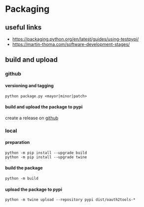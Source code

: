 # Packaging

## useful links
* https://packaging.python.org/en/latest/guides/using-testpypi/
* https://martin-thoma.com/software-development-stages/

## build and upload

### github

#### versioning and tagging
    python package.py <mayor|minor|patch>

#### build and upload the package to pypi
create a release on [github](https://github.com/aruehl/oauth2tools/releases/new)

### local

#### preparation
    python -m pip install --upgrade build
    python -m pip install --upgrade twine

#### build the package
    python -m build

#### upload the package to pypi
    python -m twine upload --repository pypi dist/oauth2tools-*
